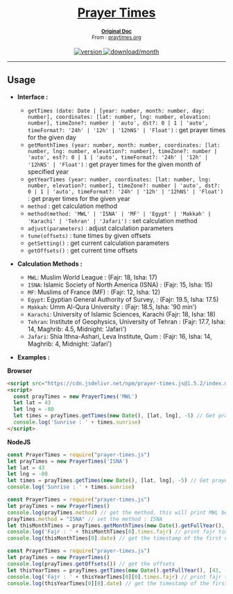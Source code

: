 <div align="center">
  <h1><a href="https://www.npmjs.com/package/prayer-times.js">Prayer Times</a></h1>
  <b><small><a href="http://praytimes.org/wiki/Code_Manual">Original Doc</a></small></b>
  <br />
  <small>From : <a href="http://praytimes.org/">praytimes.org</a></small>
  <br /><br />
  <a href="https://www.npmjs.com/package/prayer-times.js"><img src="https://img.shields.io/npm/v/prayer-times.js.svg" alt="version"/>&nbsp;<img src="https://img.shields.io/npm/dm/prayer-times.js.svg" alt="download/month"/></a>
</div>

___
## Usage

* **Interface :**
  * `getTimes (date: Date | [year: number, month: number, day: number], coordinates: [lat: number, lng: number, elevation: number], timeZone?: number | 'auto', dst?: 0 | 1 | 'auto', timeFormat?: '24h' | '12h' | '12hNS' | 'Float')` : get prayer times for the given day
  * `getMonthTimes (year: number, month: number, coordinates: [lat: number, lng: number, elevation?: number], timeZone?: number | 'auto', est?: 0 | 1 | 'auto', timeFormat?: '24h' | '12h' | '12hNS' | 'Float')` : get prayer times for the given month of specified year
  * `getYearTimes (year: number, coordinates: [lat: number, lng: number, elevation?: number], timeZone?: number | 'auto', dst?: 0 | 1 | 'auto', timeFormat?: '24h' | '12h' | '12hNS' | 'Float')` : get prayer times for the given year
  * `method` : get calculation method
  * `method(method: 'MWL' | 'ISNA' | 'MF' | 'Egypt' | 'Makkah' | 'Karachi' | 'Tehran' | 'Jafari')` : set calculation method 
  * `adjust(parameters)` : adjust calculation parameters	
  * `tune(offsets)` : tune times by given offsets 
  * `getSetting()` : get current calculation parameters
  * `getOffsets()` : get current time offsets

* **Calculation Methods :**
  * `MWL`: Muslim World League : (Fajr: 18, Isha: 17)
  * `ISNA`: Islamic Society of North America (ISNA) : (Fajr: 15, Isha: 15)
  * `MF`: Muslims of France (MF) : (Fajr: 12, Isha: 12)
  * `Egypt`: Egyptian General Authority of Survey, : (Fajr: 19.5, Isha: 17.5)
  * `Makkah`: Umm Al-Qura University : (Fajr: 18.5, Isha: '90 min')
  * `Karachi`: University of Islamic Sciences, Karachi (Fajr: 18, Isha: 18)
  * `Tehran`: Institute of Geophysics, University of Tehran : (Fajr: 17.7, Isha: 14, Maghrib: 4.5, Midnight: 'Jafari')
  * `Jafari`: Shia Ithna-Ashari, Leva Institute, Qum : (Fajr: 16, Isha: 14, Maghrib: 4, Midnight: 'Jafari')

* **Examples :**

**Browser**
```html
<script src="https://cdn.jsdelivr.net/npm/prayer-times.js@1.5.2/index.min.js" integrity="sha384-gt7CthPlJwRTuL1/Fk9c7FjDM1nfWQ87cPM1Jt8ACvPZfPc5r4tDHIE0tOZzqhto" crossorigin="anonymous"></script>
<script>
  const prayTimes = new PrayerTimes('MWL')
  let lat = 43
  let lng = -80
  let times = prayTimes.getTimes(new Date(), [lat, lng], -5) // Get prayers times for "today" at lat: 43, long: -80 with -5 timezone
  console.log('Sunrise : ' + times.sunrise)
</script>
```
**NodeJS**
```js
const PrayerTimes = require("prayer-times.js")
let prayTimes = new PrayerTimes('ISNA')
let lat = 43
let lng = -80
let times = prayTimes.getTimes(new Date(), [lat, lng], -5) // Get prayers times for "today" at lat: 43, long: -80 with -5 timezone
console.log('Sunrise : ' + times.sunrise)
```
```js
const PrayerTimes = require("prayer-times.js")
let prayTimes = new PrayerTimes()
console.log(prayTimes.method) // get the method, this will print MWL because it's the default method
prayTimes.method = "ISNA" // set the method : ISNA
let thisMonthTimes = prayTimes.getMonthTimes(new Date().getFullYear(), new Date().getMonth(), [43, -80], 'auto', 'auto') // Get prayers times for "this month" at lat: 43, long: -80 with auto timezone and dst
console.log('Fajr : ' + thisMonthTimes[0].times.fajr) // print fajr time for the first day of month
console.log(thisMonthTimes[0].date) // get the timestamp of the first day
```
```js
const PrayerTimes = require("prayer-times.js")
let prayTimes = new PrayerTimes()
console.log(prayTimes.getOffsets()) // get the offsets
let thisYearTimes = prayTimes.getTimes(new Date().getFullYear(), [43, -80], 'auto', 'auto', "12h") // Get prayers times for "this year" at lat: 43, long: -80 with auto timezone and dst with 12h time format
console.log('Fajr : ' + thisYearTimes[0][0].times.fajr) // print fajr time for the first day of the first month
console.log(thisYearTimes[0][0].date) // get the timestamp of the first day of the first month
```
